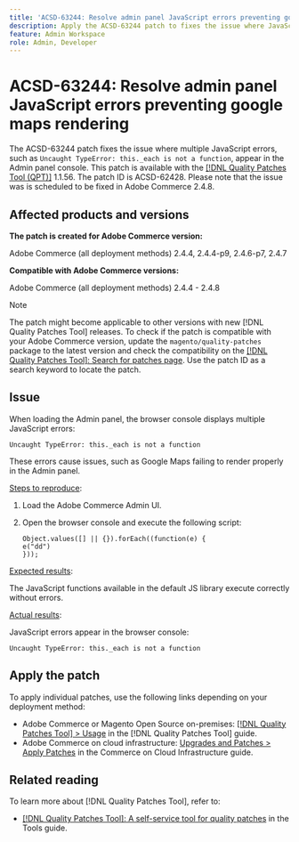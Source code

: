 ```yaml
---
title: 'ACSD-63244: Resolve admin panel JavaScript errors preventing google maps rendering'
description: Apply the ACSD-63244 patch to fixes the issue where JavaScript errors `Uncaught TypeError this._each is not a function` appear in the console, preventing Google Maps from rendering correctly in the Admin panel.
feature: Admin Workspace
role: Admin, Developer
---
```

# ACSD-63244: Resolve admin panel JavaScript errors preventing google maps rendering

The ACSD-63244 patch fixes the issue where multiple JavaScript errors, such as `Uncaught TypeError: this._each is not a function`, appear in the Admin panel console. This patch is available with the [[!DNL Quality Patches Tool (QPT)]](/help/tools/quality-patches-tool/quality-patches-tool-to-self-serve-quality-patches.md) 1.1.56. The patch ID is ACSD-62428. Please note that the issue was is scheduled to be fixed in Adobe Commerce 2.4.8.

## Affected products and versions

**The patch is created for Adobe Commerce version:**

Adobe Commerce (all deployment methods) 2.4.4, 2.4.4-p9, 2.4.6-p7, 2.4.7

**Compatible with Adobe Commerce versions:**

Adobe Commerce (all deployment methods) 2.4.4 - 2.4.8

>[!NOTE]
>
>The patch might become applicable to other versions with new [!DNL Quality Patches Tool] releases. To check if the patch is compatible with your Adobe Commerce version, update the `magento/quality-patches` package to the latest version and check the compatibility on the [[!DNL Quality Patches Tool]: Search for patches page](https://experienceleague.adobe.com/tools/commerce-quality-patches/index.html). Use the patch ID as a search keyword to locate the patch.

## Issue

When loading the Admin panel, the browser console displays multiple JavaScript errors:

```
Uncaught TypeError: this._each is not a function
```

These errors cause issues, such as Google Maps failing to render properly in the Admin panel.

<u>Steps to reproduce</u>:

1. Load the Adobe Commerce Admin UI.
1. Open the browser console and execute the following script:

    ```
    Object.values([] || {}).forEach((function(e) {  
    e("dd")  
    }));  
    ```

<u>Expected results</u>:

The JavaScript functions available in the default JS library execute correctly without errors.

<u>Actual results</u>:

JavaScript errors appear in the browser console:

```
Uncaught TypeError: this._each is not a function
```

## Apply the patch

To apply individual patches, use the following links depending on your deployment method:

* Adobe Commerce or Magento Open Source on-premises: [[!DNL Quality Patches Tool] > Usage](/help/tools/quality-patches-tool/usage.md) in the [!DNL Quality Patches Tool] guide.
* Adobe Commerce on cloud infrastructure: [Upgrades and Patches > Apply Patches](https://experienceleague.adobe.com/docs/commerce-cloud-service/user-guide/develop/upgrade/apply-patches.html) in the Commerce on Cloud Infrastructure guide.

## Related reading

To learn more about [!DNL Quality Patches Tool], refer to:

* [[!DNL Quality Patches Tool]: A self-service tool for quality patches](/help/tools/quality-patches-tool/quality-patches-tool-to-self-serve-quality-patches.md) in the Tools guide.
